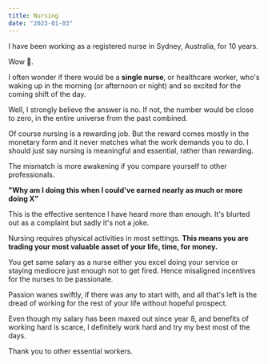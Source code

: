 ```yaml
---
title: Nursing
date: "2023-01-03"
---
```


I have been working as a registered nurse in Sydney, Australia, for 10 years.

Wow 🤯.

I often wonder if there would be a **single nurse**, or healthcare worker, who's waking up in the morning (or afternoon or night) 
and so excited for the coming shift of the day.

Well, I strongly believe the answer is no.
If not, the number would be close to zero, in the entire universe from the past combined.

Of course nursing is a rewarding job.
But the reward comes mostly in the monetary form and it never matches what the work demands you to do.
I should just say nursing is meaningful and essential, rather than rewarding.

The mismatch is more awakening if you compare yourself to other professionals.

**"Why am I doing this when I could've earned nearly as much or more doing X"**

This is the effective sentence I have heard more than enough.
It's blurted out as a complaint but sadly it's not a joke.

Nursing requires physical activities in most settings.
**This means you are trading your most valuable asset of your life, time, for money.**

You get same salary as a nurse either you excel doing your service or staying mediocre just enough not to get fired.
Hence misaligned incentives for the nurses to be passionate.

Passion wanes swiftly, if there was any to start with, 
and all that's left is the dread of working for the rest of your life without hopeful prospect.

Even though my salary has been maxed out since year 8, and benefits of working hard is scarce,
I definitely work hard and try my best most of the days.

Thank you to other essential workers.